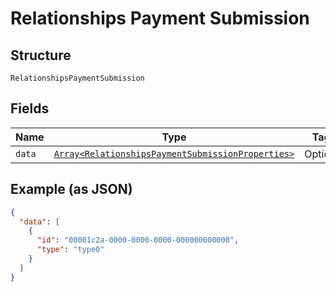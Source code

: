 
# Relationships Payment Submission

## Structure

`RelationshipsPaymentSubmission`

## Fields

| Name | Type | Tags | Description |
|  --- | --- | --- | --- |
| `data` | [`Array<RelationshipsPaymentSubmissionProperties>`](../../doc/models/relationships-payment-submission-properties.md) | Optional | - |

## Example (as JSON)

```json
{
  "data": [
    {
      "id": "00001c2a-0000-0000-0000-000000000000",
      "type": "type0"
    }
  ]
}
```


